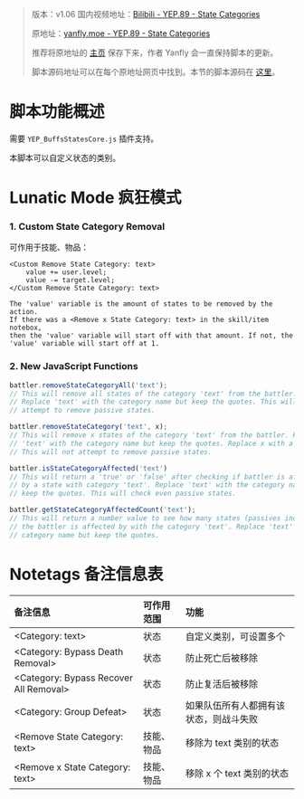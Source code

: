 > 版本：v1.06
> 国内视频地址：[Bilibili - YEP.89 - State Categories](https://www.bilibili.com/video/av3174787/#page=94)
>
> 原地址：[yanfly.moe - YEP.89 - State Categories](http://yanfly.moe/2016/04/03/yep-89-state-categories/)
> 
> 推荐将原地址的 [主页](http://yanfly.moe/yep/) 保存下来，作者 Yanfly 会一直保持脚本的更新。
> 
> 脚本源码地址可以在每个原地址网页中找到。本节的脚本源码在 [这里](https://www.dropbox.com/s/mamnf7xnopw791p/YEP_X_StateCategories.js?dl=0)。

# 脚本功能概述

需要 `YEP_BuffsStatesCore.js` 插件支持。

本脚本可以自定义状态的类别。

# Lunatic Mode 疯狂模式

### 1. Custom State Category Removal

可作用于技能、物品：
```
<Custom Remove State Category: text>
    value += user.level;
    value -= target.level;
</Custom Remove State Category: text>

The 'value' variable is the amount of states to be removed by the action.
If there was a <Remove x State Category: text> in the skill/item notebox,
then the 'value' variable will start off with that amount. If not, the
'value' variable will start off at 1.
```

### 2. New JavaScript Functions

```JavaScript
battler.removeStateCategoryAll('text');
// This will remove all states of the category 'text' from the battler.
// Replace 'text' with the category name but keep the quotes. This will not
// attempt to remove passive states.

battler.removeStateCategory('text', x);
// This will remove x states of the category 'text' from the battler. Replace
// 'text' with the category name but keep the quotes. Replace x with a number.
// This will not attempt to remove passive states.

battler.isStateCategoryAffected('text')
// This will return a 'true' or 'false' after checking if battler is affected
// by a state with category 'text'. Replace 'text' with the category name but
// keep the quotes. This will check even passive states.

battler.getStateCategoryAffectedCount('text');
// This will return a number value to see how many states (passives included)
// the battler is affected by with the category 'text'. Replace 'text' with the
// category name but keep the quotes.
```

# Notetags 备注信息表

备注信息|可作用范围|功能
:-|:-|:-
&lt;Category: text>|状态|自定义类别，可设置多个
&lt;Category: Bypass Death Removal>|状态|防止死亡后被移除
&lt;Category: Bypass Recover All Removal>|状态|防止复活后被移除
&lt;Category: Group Defeat>|状态|如果队伍所有人都拥有该状态，则战斗失败
&lt;Remove State Category: text>|技能、物品|移除为 text 类别的状态
&lt;Remove x State Category: text>|技能、物品|移除 x 个 text 类别的状态
